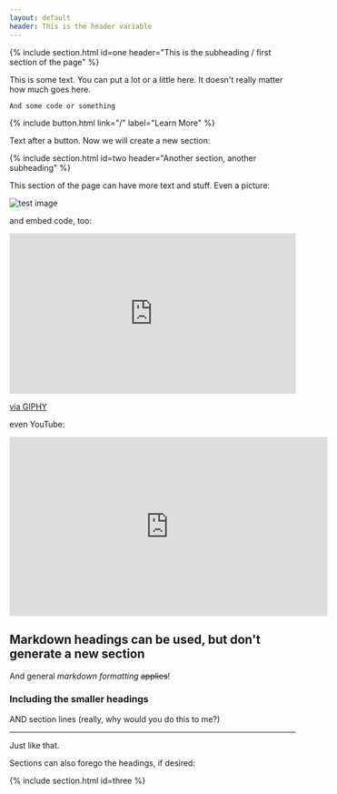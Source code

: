 ```yaml
---
layout: default
header: This is the header variable
---
```

{% include section.html id=one header="This is the subheading / first section of the page" %}

This is some text.  You can put a lot or a little here.  It doesn't really
matter how much goes here.

    And some code or something

{% include button.html link="/" label="Learn More" %}

Text after a button.  Now we will create a new section:

{% include section.html id=two header="Another section, another subheading" %}

This section of the page can have more text and stuff.  Even a picture:

![test image](https://media.giphy.com/media/28N6C416sUHV3RYqIQ/giphy.gif)

and embed code, too:

<div style="width:100%;height:0;padding-bottom:56%;position:relative;"><iframe src="https://giphy.com/embed/xULW8Fl3U6QWpJlAc0" width="100%" height="100%" style="position:absolute" frameBorder="0" class="giphy-embed" allowFullScreen></iframe></div><p><a href="https://giphy.com/gifs/ugly-americans-xULW8Fl3U6QWpJlAc0">via GIPHY</a></p>

even YouTube:

<iframe width="560" height="315" src="https://www.youtube.com/embed/9CS7j5I6aOc" frameborder="0" allow="autoplay; encrypted-media" allowfullscreen></iframe>

## Markdown headings can be used, but don't generate a new section

And general *markdown* _formatting_ ~~applies~~!

### Including the smaller headings

AND section lines (really, why would you do this to me?)

---

Just like that.

Sections can also forego the headings, if desired:

{% include section.html id=three %}
